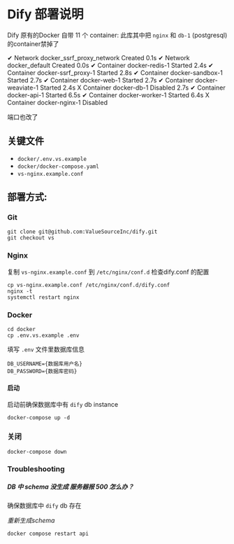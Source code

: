 Dify 部署说明
=============

Dify 原有的Docker 自带 11 个 container: 
此库其中把 `nginx` 和 `db-1` (postgresql) 的container禁掉了

 ✔ Network docker_ssrf_proxy_network  Created                                                                 0.1s 
 ✔ Network docker_default             Created                                                                 0.0s 
 ✔ Container docker-redis-1           Started                                                                 2.4s 
 ✔ Container docker-ssrf_proxy-1      Started                                                                 2.8s 
 ✔ Container docker-sandbox-1         Started                                                                 2.7s 
 ✔ Container docker-web-1             Started                                                                 2.7s 
 ✔ Container docker-weaviate-1        Started                                                                 2.4s 
 X Container docker-db-1              Disabled                                                                 2.7s 
 ✔ Container docker-api-1             Started                                                                 6.5s 
 ✔ Container docker-worker-1          Started                                                                 6.4s 
 X Container docker-nginx-1           Disabled   

端口也改了

## 关键文件
- `docker/.env.vs.example`
- `docker/docker-compose.yaml`
- `vs-nginx.example.conf`

## 部署方式:

### Git
```
git clone git@github.com:ValueSourceInc/dify.git
git checkout vs
```

### Nginx
复制 `vs-nginx.example.conf` 到 `/etc/nginx/conf.d`
检查dify.conf 的配置
```
cp vs-nginx.example.conf /etc/nginx/conf.d/dify.conf
nginx -t
systemctl restart nginx
```


### Docker
```
cd docker
cp .env.vs.example .env
```

填写 `.env` 文件里数据库信息
```
DB_USERNAME={数据库用户名}
DB_PASSWORD={数据库密码}
```


#### 启动
启动前确保数据库中有 `dify` db instance
```
docker-compose up -d
```

### 关闭
```
docker-compose down
```

### Troubleshooting

##### DB 中 schema 没生成 服务器报 500 怎么办？
确保数据库中 `dify` db 存在

*重新生成schema*
```
docker compose restart api
```